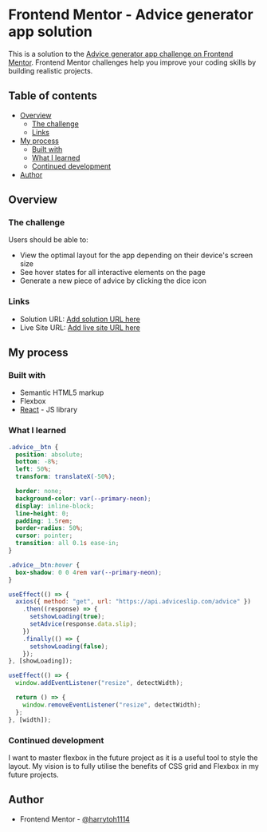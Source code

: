 # Frontend Mentor - Advice generator app solution

This is a solution to the [Advice generator app challenge on Frontend Mentor](https://www.frontendmentor.io/challenges/advice-generator-app-QdUG-13db). Frontend Mentor challenges help you improve your coding skills by building realistic projects.

## Table of contents

- [Overview](#overview)
  - [The challenge](#the-challenge)
  - [Links](#links)
- [My process](#my-process)
  - [Built with](#built-with)
  - [What I learned](#what-i-learned)
  - [Continued development](#continued-development)
- [Author](#author)

## Overview

### The challenge

Users should be able to:

- View the optimal layout for the app depending on their device's screen size
- See hover states for all interactive elements on the page
- Generate a new piece of advice by clicking the dice icon

### Links

- Solution URL: [Add solution URL here](https://your-solution-url.com)
- Live Site URL: [Add live site URL here](https://your-live-site-url.com)

## My process

### Built with

- Semantic HTML5 markup
- Flexbox
- [React](https://reactjs.org/) - JS library

### What I learned

```css
.advice__btn {
  position: absolute;
  bottom: -8%;
  left: 50%;
  transform: translateX(-50%);

  border: none;
  background-color: var(--primary-neon);
  display: inline-block;
  line-height: 0;
  padding: 1.5rem;
  border-radius: 50%;
  cursor: pointer;
  transition: all 0.1s ease-in;
}

.advice__btn:hover {
  box-shadow: 0 0 4rem var(--primary-neon);
}
```

```js
useEffect(() => {
  axios({ method: "get", url: "https://api.adviceslip.com/advice" })
    .then((response) => {
      setshowLoading(true);
      setAdvice(response.data.slip);
    })
    .finally(() => {
      setshowLoading(false);
    });
}, [showLoading]);

useEffect(() => {
  window.addEventListener("resize", detectWidth);

  return () => {
    window.removeEventListener("resize", detectWidth);
  };
}, [width]);
```
### Continued development

I want to master flexbox in the future project as it is a useful tool to style the layout. My vision is to fully utilise the benefits of CSS grid and Flexbox in my future projects.

## Author

- Frontend Mentor - [@harrytoh1114](https://www.frontendmentor.io/profile/harrytoh1114)
